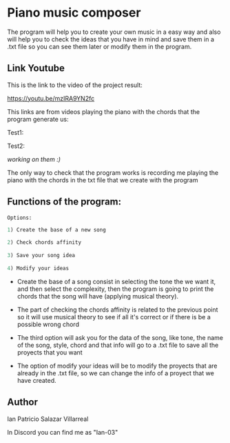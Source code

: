 # Piano music composer
The program will help you to create your own music in a easy way and also will help you to check the ideas that you have in mind and save them in a .txt file so you can see them later or modify them in the program. 


## Link Youtube

This is the link to the video of the project result:

https://youtu.be/mzIRA9YN2fc

This links are from videos playing the piano with the chords that the program generate us:

Test1:

Test2:

*working on them :)*

The only way to check that the program works is recording me playing the piano with the chords in the txt file that we create with the program


## Functions of the program:

```python
Options:

1) Create the base of a new song

2) Check chords affinity 
 
3) Save your song idea
 
4) Modify your ideas
```

* Create the base of a song consist in selecting the tone the we want it, and then select the complexity, then the program is going to print the chords that the song will have (applying musical theory).


* The part of checking the chords affinity is related to the previous point so it will use musical theory to see if all it's correct or if there is be a possible wrong chord


* The third option will ask you for the data of the song, like tone, the name of the song, style, chord and that info will go to a .txt file to save all the proyects that you want


* The option of modify your ideas will be to modify the proyects that are already in the .txt file, so we can change the info of a proyect that we have created.


## Author
Ian Patricio Salazar Villarreal

In Discord you can find me as "Ian-03"
